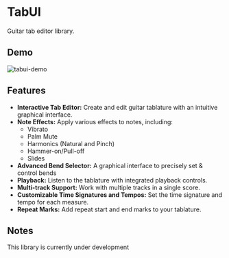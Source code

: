 # TabUI

Guitar tab editor library.

## Demo
![tabui-demo](https://github.com/user-attachments/assets/a4104460-0666-4ce3-99b4-0fd9f2615049)

## Features

*   **Interactive Tab Editor:** Create and edit guitar tablature with an intuitive graphical interface.
*   **Note Effects:** Apply various effects to notes, including:
    *   Vibrato
    *   Palm Mute
    *   Harmonics (Natural and Pinch)
    *   Hammer-on/Pull-off
    *   Slides
*   **Advanced Bend Selector:** A graphical interface to precisely set & control bends
*   **Playback:** Listen to the tablature with integrated playback controls.
*   **Multi-track Support:** Work with multiple tracks in a single score.
*   **Customizable Time Signatures and Tempos:** Set the time signature and tempo for each measure.
*   **Repeat Marks:** Add repeat start and end marks to your tablature.

## Notes

This library is currently under development
